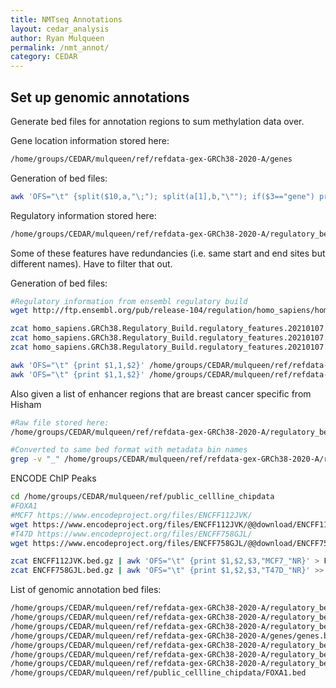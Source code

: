 ```yaml
---
title: NMTseq Annotations
layout: cedar_analysis
author: Ryan Mulqueen
permalink: /nmt_annot/
category: CEDAR
---
```


## Set up genomic annotations

Generate bed files for annotation regions to sum methylation data over.

Gene location information stored here:

```bash
/home/groups/CEDAR/mulqueen/ref/refdata-gex-GRCh38-2020-A/genes
```

Generation of bed files:
```bash
awk 'OFS="\t" {split($10,a,"\;"); split(a[1],b,"\""); if($3=="gene") print $1,$4,$5,b[2]}' genes.gtf > genes.bed
```

Regulatory information stored here:
```bash
/home/groups/CEDAR/mulqueen/ref/refdata-gex-GRCh38-2020-A/regulatory_beds
```

Some of these features have redundancies (i.e. same start and end sites but different names). Have to filter that out.

Generation of bed files:
```bash
#Regulatory information from ensembl regulatory build
wget http://ftp.ensembl.org/pub/release-104/regulation/homo_sapiens/homo_sapiens.GRCh38.Regulatory_Build.regulatory_features.20210107.gff.gz

zcat homo_sapiens.GRCh38.Regulatory_Build.regulatory_features.20210107.gff.gz | awk 'OFS="\t" {if ($3=="enhancer") split($9,a,"=");split(a[2],b,";"); if (b[1] != "") print "chr"$1,$4,$5,b[1]}' | sort -u -k1,1 -k2,2n -k3,3n > enhancers.bed
zcat homo_sapiens.GRCh38.Regulatory_Build.regulatory_features.20210107.gff.gz | awk 'OFS="\t" {if ($3=="promoter") split($9,a,"=");split(a[2],b,";"); if (b[1] != "") print "chr"$1,$4,$5,b[1]}' | sort -u -k1,1 -k2,2n -k3,3n > promoters.bed
zcat homo_sapiens.GRCh38.Regulatory_Build.regulatory_features.20210107.gff.gz | awk 'OFS="\t" {if ($3=="CTCF_binding_site") split($9,a,"=");split(a[2],b,";"); if (b[1] != "") print "chr"$1,$4,$5,b[1]}' | sort -u -k1,1 -k2,2n -k3,3n > ctcf.bed

awk 'OFS="\t" {print $1,1,$2}' /home/groups/CEDAR/mulqueen/ref/refdata-gex-GRCh38-2020-A/star/chrNameLength.txt | bedtools makewindows -b - -w 100000 | awk 'OFS="\t" {print $1,$2,$3,"bin_"NR}'> 100kb.bed
awk 'OFS="\t" {print $1,1,$2}' /home/groups/CEDAR/mulqueen/ref/refdata-gex-GRCh38-2020-A/star/chrNameLength.txt | bedtools makewindows -b - -w 10000 | awk 'OFS="\t" {print $1,$2,$3,"bin_"NR}'> 10kb.bed

``` 

Also given a list of enhancer regions that are breast cancer specific from Hisham
````bash
#Raw file stored here:
/home/groups/CEDAR/mulqueen/ref/refdata-gex-GRCh38-2020-A/regulatory_beds/Enhancer_hg38_SI_RI.bed

#Converted to same bed format with metadata bin names
grep -v "_" /home/groups/CEDAR/mulqueen/ref/refdata-gex-GRCh38-2020-A/regulatory_beds/Enhancer_hg38_SI_RI.bed | awk 'OFS="\t" {print $1,$2,$3,"bin_"NR}' > /home/groups/CEDAR/mulqueen/ref/refdata-gex-GRCh38-2020-A/regulatory_beds/breastcancer_enhancers_SI_RI.bed

````

ENCODE ChIP Peaks
```bash
cd /home/groups/CEDAR/mulqueen/ref/public_cellline_chipdata
#FOXA1 
#MCF7 https://www.encodeproject.org/files/ENCFF112JVK/
wget https://www.encodeproject.org/files/ENCFF112JVK/@@download/ENCFF112JVK.bed.gz
#T47D https://www.encodeproject.org/files/ENCFF758GJL/
wget https://www.encodeproject.org/files/ENCFF758GJL/@@download/ENCFF758GJL.bed.gz

zcat ENCFF112JVK.bed.gz | awk 'OFS="\t" {print $1,$2,$3,"MCF7_"NR}' > FOXA1.bed
zcat ENCFF758GJL.bed.gz | awk 'OFS="\t" {print $1,$2,$3,"T47D_"NR}' >> FOXA1.bed
```
List of genomic annotation bed files:
```bash
/home/groups/CEDAR/mulqueen/ref/refdata-gex-GRCh38-2020-A/regulatory_beds/promoters.bed
/home/groups/CEDAR/mulqueen/ref/refdata-gex-GRCh38-2020-A/regulatory_beds/enhancers.bed
/home/groups/CEDAR/mulqueen/ref/refdata-gex-GRCh38-2020-A/regulatory_beds/ctcf.bed
/home/groups/CEDAR/mulqueen/ref/refdata-gex-GRCh38-2020-A/genes/genes.bed
/home/groups/CEDAR/mulqueen/ref/refdata-gex-GRCh38-2020-A/regulatory_beds/100kb.bed
/home/groups/CEDAR/mulqueen/ref/refdata-gex-GRCh38-2020-A/regulatory_beds/10kb.bed
/home/groups/CEDAR/mulqueen/ref/refdata-gex-GRCh38-2020-A/regulatory_beds/breastcancer_enhancers_SI_RI.bed
/home/groups/CEDAR/mulqueen/ref/public_cellline_chipdata/FOXA1.bed
```
